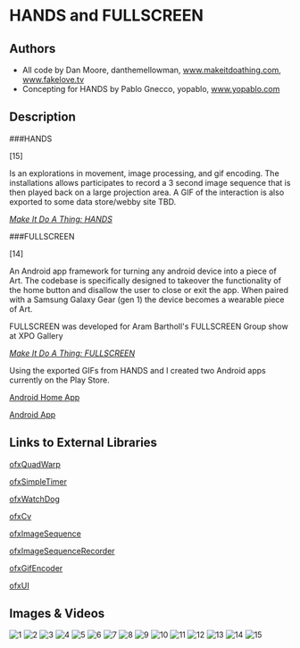 # HANDS and FULLSCREEN

## Authors
- All code by Dan Moore, danthemellowman, www.makeitdoathing.com, www.fakelove.tv
- Concepting for HANDS by Pablo Gnecco, yopablo, www.yopablo.com

## Description
###HANDS 

[15]

Is an explorations in movement, image processing, and gif encoding.  The installations allows participates to record a 3 second image sequence that is then played back on a large projection area.  A GIF of the interaction is also exported to some data store/webby site TBD. 

[_Make It Do A Thing: HANDS_](http://makeitdoathing.com/index.php/gifs/hands/)

###FULLSCREEN 

[14]

An Android app framework for turning any android device into a piece of Art.  The codebase is specifically designed to takeover the functionality of the home button and disallow the user to close or exit the app.  When paired with a Samsung Galaxy Gear (gen 1) the device becomes a wearable piece of Art.


FULLSCREEN was developed for Aram Bartholl's FULLSCREEN Group show at XPO Gallery

[_Make It Do A Thing: FULLSCREEN_](http://makeitdoathing.com/index.php/opensource/fullscreen/)


Using the exported GIFs from HANDS and I created two Android apps currently on the Play Store.  

[Android Home App](https://play.google.com/store/apps/details?id=com.hand.fullscreen.home)

[Android App](https://play.google.com/store/apps/details?id=com.hand.fullscreen)


## Links to External Libraries

[ofxQuadWarp](https://github.com/fakelove/ofxQuadWarp)

[ofxSimpleTimer](https://github.com/fakelove/ofxSimpleTimer)

[ofxWatchDog](https://github.com/toolbits/ofxWatchdog)

[ofxCv](https://github.com/kylemcdonald/ofxCv)

[ofxImageSequence](https://github.com/cwhitney/ofxImageSequence)

[ofxImageSequenceRecorder](https://github.com/atduskgreg/ofxImageSequenceRecorder)

[ofxGifEncoder](https://github.com/jesusgollonet/ofxGifEncoder)

[ofxUI](https://github.com/rezaali/ofxUI)


## Images & Videos

![1](project_images/2014-03-01-18-46-49-342_upload.gif)
![2](project_images/2014-03-01-18-30-13-614_upload.gif)
![3](project_images/2014-03-01-18-46-21-678_upload.gif)
![4](project_images/2014-03-01-18-30-52-437_upload.gif)
![5](project_images/2014-03-01-18-46-30-831_upload.gif)
![6](project_images/2014-03-01-18-46-41-920_upload.gif)
![7](project_images/2014-03-01-18-47-01-451_upload.gif)
![8](project_images/2014-03-01-18-45-41-223_upload.gif)
![9](project_images/2014-03-01-18-47-10-586_upload.gif)
![10](project_images/2014-03-01-18-45-50-145_upload.gif)
![11](project_images/2014-03-01-18-47-19-798_upload.gif)
![12](project_images/2014-03-01-18-46-00-409_upload.gif)
![13](project_images/2014-03-01-18-46-10-394_upload.gif)
![14](https://lh6.ggpht.com/sWhww2Fco5ngGlFSrW6tx-FgOlc-lHdQRFIH2D9tiDYracnR04mbEdzt7kaxcLqUN4M=h310-rw)
![15](project_images/four.png)

